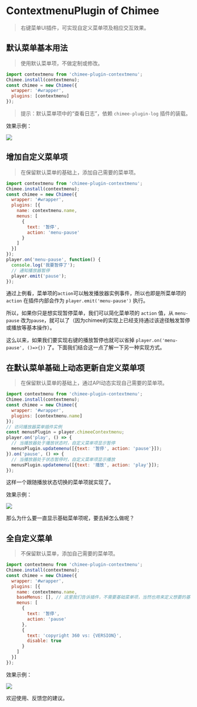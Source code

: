 # ContextmenuPlugin of Chimee

> 右键菜单UI插件，可实现自定义菜单项及相应交互效果。

## 默认菜单基本用法

> 使用默认菜单项，不做定制或修改。

```javascript
import contextmenu from 'chimee-plugin-contextmenu';
Chimee.install(contextmenu);
const chimee = new Chimee({
  wrapper: '#wrapper',
  plugins: [contextmenu]
});
```
> 提示：默认菜单项中的“查看日志”，依赖 `chimee-plugin-log` 插件的装载。

效果示例：

![](https://p2.ssl.qhimg.com/dr/600__/t013b8a3bc80f678ea0.png)

## 增加自定义菜单项
> 在保留默认菜单的基础上，添加自己需要的菜单项。

```javascript
import contextmenu from 'chimee-plugin-contextmenu';
Chimee.install(contextmenu);
const chimee = new Chimee({
  wrapper: '#wrapper',
  plugins: [{
    name: contextmenu.name,
    menus: [
      {
        text: '暂停',
        action: 'menu-pause'
      }
    ]
  }]
});
player.on('menu-pause', function() {
  console.log('我要暂停了');
  // 通知播放器暂停
  player.emit('pause');
});
```
通过上例看，菜单项的`action`可以触发播放器实例事件，所以也即是所菜单项的 `action` 在插件内部会作为 `player.emit('menu-pause')` 执行。

所以，如果你只是想实现暂停菜单，我们可以简化菜单项的 `action` 值，从 `menu-pause` 改为`pause`，就可以了（因为chimee的实现上已经支持通过该途径触发暂停或播放等基本操作）。

这么以来，如果我们要实现右键的播放暂停也就可以省掉 `player.on('menu-pause', ()=>{})` 了。下面我们结合这一点了解一下另一种实现方式。

## 在默认菜单基础上动态更新自定义菜单项
> 在保留默认菜单的基础上，通过API动态实现自己需要的菜单项。

```javascript
import contextmenu from 'chimee-plugin-contextmenu';
Chimee.install(contextmenu);
const chimee = new Chimee({
  wrapper: '#wrapper',
  plugins: [contextmenu.name]
});
// 访问播放器菜单插件实例
const menusPlugin = player.chimeeContextmenu;
player.on('play', () => {
  // 当播放器处于播放状态时，自定义菜单项显示暂停
  menusPlugin.updatemenu([{text: '暂停', action: 'pause'}]);
}).on('pause', () => {
  // 当播放器处于状态暂停时，自定义菜单项显示播放
  menusPlugin.updatemenu([{text: '播放', action: 'play'}]);
});
```
这样一个跟随播放状态切换的菜单项就实现了。

效果示例：

![](https://p0.ssl.qhimg.com/dr/600__/t0152f1dafd30e6fd7c.png)

那么为什么要一直显示基础菜单项呢，要去掉怎么做呢？ 

## 全自定义菜单
> 不保留默认菜单，添加自己需要的菜单项。

```javascript
import contextmenu from 'chimee-plugin-contextmenu';
Chimee.install(contextmenu);
const chimee = new Chimee({
  wrapper: '#wrapper',
  plugins: [{
    name: contextmenu.name,
    baseMenus: [], // 这里我们告诉插件，不需要基础菜单项，当然也用来定义想要的基础菜单项
    menus: [
      {
        text: '暂停',
        action: 'pause'
      },
      {
        text: 'copyright 360 vs: {VERSION}',
        disable: true
      }
    ]
  }]
});
```

效果示例：

![](https://p3.ssl.qhimg.com/dr/600__/t01e0f5dd57e220e60b.png)

欢迎使用、反馈您的建议。


